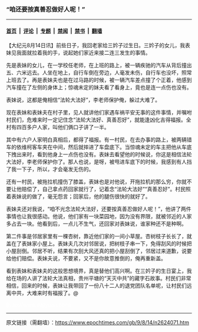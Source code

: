 ### “咱还要按真善忍做好人呢！”

---

#### [首页](../../../..?n2624071) &nbsp;|&nbsp; [评论](../../../../../epoch-comment?n2624071) &nbsp;|&nbsp; [专题](../../../../../epoch-special?n2624071) &nbsp;|&nbsp; [禁闻](../../../../../epoch-news?n2624071) &nbsp;|&nbsp; [禁书](../../../../../books?n2624071) &nbsp;|&nbsp; [翻墙](https://github.com/gfw-breaker/nogfw/blob/master/README.md?n2624071)


<div class="post_content" id="artbody" itemprop="articleBody">
 <!-- article content begin -->
 <p>
  【大纪元8月14日讯】前些日子，我回老家给三妗子过生日。三妗子的女儿，我表妹见我面就拉着我的手，说起她们家近来接二连三发生的事情。
 </p>
 <p>
  先是表妹的女儿，在一学校任老师，在上班的路上，被一辆疾驰的汽车从背后撞出五、六米远去。人坐在地上，自行车倒在旁边，人毫发未伤，自行车也没坏，照常上班去了。再是表妹夫也是在过马路的时候，被一辆汽车差点撞了个正着，他感到汽车撞在了左侧的身体上；惊魂未定的妹夫看了看身上，竟也是连一点伤也没有。
 </p>
 <p>
  表妹说，这都是俺相信“法轮大法好”，李老师保护俺，躲过大难了。
 </p>
 <p>
  现在表妹和表妹夫在村子里，见人就讲他们家遇车祸平安无事的这件事情，并嘱咐村民们，危难来时一定记住念“法轮大法好、真善忍好”，就能逢凶化吉得福报。全村有四百多户人家，叫他们俩口子讲了一半。
 </p>
 <p>
  其中有六户人家明白真相后，都得了福报。有一村民，在去办事的路上，被两辆错车的依维柯客车夹在中间，然后就摔进了车盘底下。当惊魂未定的车主把他从车底下拽出来时，看到他身上一点伤也没有。表妹去看望他的时候说，你这是相信法轮大法好，李老师保护你了。那人也说，是呀，被甩进车底下的时候，我感到有人挡了我一下子，所以，才会毫发无伤的。
 </p>
 <p>
  还有一村民，被拖拉机撞伤了膝盖，表妹也是对他说，开拖拉机的那么穷，你就不要让他赔偿了，自己拿点药回家就行了，记着念“法轮大法好”“真善忍好”。村民照着表妹说的做了，毫无怨言；回家后，他的腿伤很快的就好了。
 </p>
 <p>
  表妹夫还对我说，“咱不光念法轮大法好，还要按真善忍做好人呢！”，他讲了两件事情也让我很感动。他说，他们家有一块菜园地，因为没有界限，就被邻近的人家多占去一块。他看到后，一点儿不生气，还回家对表妹说，谁家种还不是种啊。
 </p>
 <p>
  第二件事是邻居家里有一棵杏树，靠近他们家的一间小草屋。杏树枝子长长了，就盖在了表妹家小屋上。表妹夫几次对邻居说，把树枝子串一下，免得刮风的时候把小屋刮倒。邻居不听，结果有次刮大风还真的把小屋刮倒了，邻居过来道歉，说要给他们赔偿。表妹夫说，不要紧，又不是你故意推倒的，俺再重新盖。
 </p>
 <p>
  看到表妹和表妹夫的这般思想境界，真是替他们高兴啊。在三妗子的生日宴上，我给在场的人讲了法轮大法真相，贵州平塘的“天灭中共”的藏字石故事。村民们非常相信，回来的时候，表妹让我带回了一份八十二人的退党团队名单呢，让村民们远离中共，大难来时有福报了。@
 </p>
 <p>
  <font color="#ffffff">
   (http://www.dajiyuan.com)
  </font>
 </p>
 <!-- article content end -->
 <div id="below_article_ad">
 </div>
</div>


---

原文链接（需翻墙）：https://www.epochtimes.com/gb/9/8/14/n2624071.htm